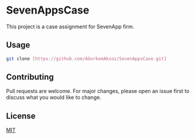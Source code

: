 # SevenAppsCase

This project is a case assignment for SevenApp firm.

## Usage

```bash
git clone [https://github.com/AGorkemAksoz/SevenAppsCase.git]
```

## Contributing

Pull requests are welcome. For major changes, please open an issue first
to discuss what you would like to change.

## License

[MIT](https://choosealicense.com/licenses/mit/)
